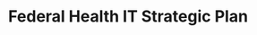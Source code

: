 ---
# This topic lives at
# https://digital.gov/topics/federal-health-it-strategic-plan

slug: "federal-health-it-strategic-plan"

# Topic Title
title: "Federal Health IT Strategic Plan"

# description — keep it short and clear
summary: ""


# Weight
weight: 1

# For more information on managing topics,
# see https://github.com/GSA/digitalgov.gov/wiki
---
